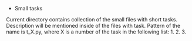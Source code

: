 * Small tasks

Current directory contains collection of the small files with short tasks.
Description will be mentioned inside of the files with task.
Pattern of the name is t_X.py, where X is a number of the task in the following
list:
 1.
 2.
 3.
